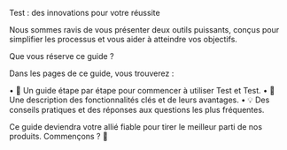 Test : des innovations pour votre réussite

Nous sommes ravis de vous présenter deux outils puissants, conçus pour simplifier les processus et vous aider à atteindre vos objectifs.

Que vous réserve ce guide ?

Dans les pages de ce guide, vous trouverez :

• 🔧 Un guide étape par étape pour commencer à utiliser Test et Test.
• 🌟 Une description des fonctionnalités clés et de leurs avantages.
• 💡 Des conseils pratiques et des réponses aux questions les plus fréquentes.

Ce guide deviendra votre allié fiable pour tirer le meilleur parti de nos produits. Commençons ? 🚀